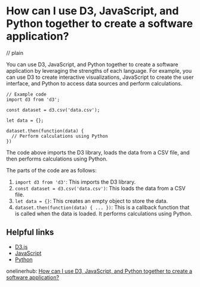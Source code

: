 # How can I use D3, JavaScript, and Python together to create a software application?
// plain

You can use D3, JavaScript, and Python together to create a software application by leveraging the strengths of each language. For example, you can use D3 to create interactive visualizations, JavaScript to create the user interface, and Python to access data sources and perform calculations.

```
// Example code
import d3 from 'd3';

const dataset = d3.csv('data.csv');

let data = {};

dataset.then(function(data) {
  // Perform calculations using Python
})
```

The code above imports the D3 library, loads the data from a CSV file, and then performs calculations using Python.

The parts of the code are as follows:
1. `import d3 from 'd3'`: This imports the D3 library.
2. `const dataset = d3.csv('data.csv')`: This loads the data from a CSV file.
3. `let data = {}`: This creates an empty object to store the data.
4. `dataset.then(function(data) { ... })`: This is a callback function that is called when the data is loaded. It performs calculations using Python.

## Helpful links
- [D3.js](https://d3js.org/)
- [JavaScript](https://developer.mozilla.org/en-US/docs/Web/JavaScript)
- [Python](https://www.python.org/)

onelinerhub: [How can I use D3, JavaScript, and Python together to create a software application?](https://onelinerhub.com/javascript-d3/how-can-i-use-d---javascript--and-python-together-to-create-a-software-application)